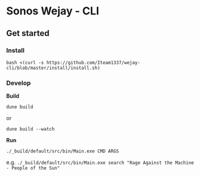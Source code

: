 # Sonos Wejay - CLI

## Get started

### Install

```
bash <(curl -s https://github.com/Iteam1337/wejay-cli/blob/master/install/install.sh)
```

### Develop

**Build**

`dune build`

or

`dune build --watch`

**Run**

`./_build/default/src/bin/Main.exe CMD ARGS`

e.g. `./_build/default/src/bin/Main.exe search "Rage Against the Machine - People of the Sun"`
